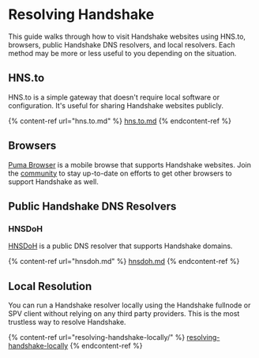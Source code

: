 # Resolving Handshake

This guide walks through how to visit Handshake websites using HNS.to, browsers, public Handshake DNS resolvers, and local resolvers. Each method may be more or less useful to you depending on the situation.

## HNS.to

HNS.to is a simple gateway that doesn't require local software or configuration. It's useful for sharing Handshake websites publicly.

{% content-ref url="hns.to.md" %}
[hns.to.md](hns.to.md)
{% endcontent-ref %}

## Browsers

[Puma Browser](https://www.pumabrowser.com/) is a mobile browse that supports Handshake websites. Join the [community](https://community.namebase.io) to stay up-to-date on efforts to get other browsers to support Handshake as well.

## Public Handshake DNS Resolvers

### HNSDoH

[HNSDoH](https://welcome.hnsdoh.com/) is a public DNS resolver that supports Handshake domains.

{% content-ref url="hnsdoh.md" %}
[hnsdoh.md](hnsdoh.md)
{% endcontent-ref %}

## Local Resolution

You can run a Handshake resolver locally using the Handshake fullnode or SPV client without relying on any third party providers. This is the most trustless way to resolve Handshake.

{% content-ref url="resolving-handshake-locally/" %}
[resolving-handshake-locally](resolving-handshake-locally/)
{% endcontent-ref %}

